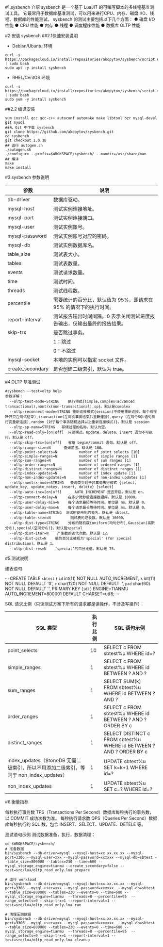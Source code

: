 #1.sysbench 介绍
sysbench 是一个基于 LuaJIT 的可编写脚本的多线程基准测试工具。 它最常用于数据库基准测试，可以用来进行CPU、内存、磁盘 I/O、线程、数据库的性能测试。
sysbench 的测试主要包括以下几个方面：
● 磁盘 I/O 性能
● CPU 性能
● 内存
● 线程
● 调度程序性能
● 数据库 OLTP 性能

#2.安装 sysbench
##2.1快速安装说明
* Debian/Ubuntu 环境

```
curl -s https://packagecloud.io/install/repositories/akopytov/sysbench/script.deb.sh | sudo bash
sudo apt -y install sysbench
```

* RHEL/CentOS 环境

```
curl -s https://packagecloud.io/install/repositories/akopytov/sysbench/script.rpm.sh | sudo bash
sudo yum -y install sysbench
```
##2.2 编译安装

```
yum install gcc gcc-c++ autoconf automake make libtool bzr mysql-devel git mysql
##从 Git 中下载 sysbench
git clone https://github.com/akopytov/sysbench.git
cd sysbench
git checkout 1.0.18
## 运行 autogen.sh
./autogen.sh
./configure --prefix=$WROKSPACE/sysbench/ --mandir=/usr/share/man
## 编译
make
make install
```
#3.sysbench 参数说明

|  参数   | 说明  | 
|  ----  | ----  | 
|db-driver			| 数据库驱动。|
|mysql-host			| 测试实例连接地址。|
|mysql-port			|测试实例连接端口。|
|mysql-user			|测试实例账号。|
|mysql-password		|测试实例账号对应的密码。|
|mysql-db			|测试实例数据库名。|
|table_size			|测试表大小。|
|tables				|测试表数量。|
|events				|测试请求数量。|
|time				|测试时间。|
|threads			|测试线程数。|
|percentile			|需要统计的百分比，默认值为 95%，即请求在 95% 的情况下的执行时间。|
|report-interval	|测试报告输出时间间隔。0 表示关闭测试进度报告输出，仅输出最终的报告结果。|
|skip-trx			|是否跳过事务。|
|					|	1：跳过|
|					|	0：不跳过|
|mysql-socket		|本地的实例可以指定 socket 文件。|
|create_secondary	|是否创建二级索引，默认为 true。                                    |

#4.OLTP 基准测试

```
#sysbench --test=oltp help 
参数详解：
  --oltp-test-mode=STRING    执行模式{simple,complex(advanced transactional),nontrx(non-transactional),sp}。默认是complex
  --oltp-reconnect-mode=STRING 重新连接模式{session(不使用重新连接。每个线程断开只在测试结束),transaction(在每次事务结束后重新连接),query (在每个SQL语句执行完重新连接),random (对于每个事务随机选择以上重新连接模式)}。默认是 session
  --oltp-sp-name=STRING   存储过程的名称。默认为空。
  --oltp-read-only=[on|off]  只读模式。Update，delete，insert 语句不可执行。默认是 off。
  --oltp-skip-trx=[on|off]   省略 begin/commit 语句。默认是 off。
  --oltp-range-size=N      查询范围。默认是 100。
  --oltp-point-selects=N          number of point selects [10]
  --oltp-simple-ranges=N          number of simple ranges [1]
  --oltp-sum-ranges=N             number of sum ranges [1]
  --oltp-order-ranges=N           number of ordered ranges [1]
  --oltp-distinct-ranges=N        number of distinct ranges [1]
  --oltp-index-updates=N          number of index update [1]
  --oltp-non-index-updates=N      number of non-index updates [1]
  --oltp-nontrx-mode=STRING   查询类型对于非事务执行模式 {select, update_key, update_nokey, insert, delete} [select]
  --oltp-auto-inc=[on|off]      AUTO_INCREMENT 是否开启。默认是 on。
  --oltp-connect-delay=N     在多少微秒后连接数据库。默认是 10000。
  --oltp-user-delay-min=N    每个请求最短等待时间。单位是 ms。默认是 0。
  --oltp-user-delay-max=N    每个请求最长等待时间。单位是 ms。默认是 0。
  --oltp-table-name=STRING  测试时使用到的表名。默认是 sbtest。
  --oltp-table-size=N         测试表的记录数。默认是 10000。
  --oltp-dist-type=STRING    分布的随机数{uniform(均匀分布),Gaussian(高斯分布),special(空间分布)}。默认是special
  --oltp-dist-iter=N    产生数的迭代次数。默认是 12。
  --oltp-dist-pct=N    值的百分比被视为'special' (for special distribution)。默认是 1。
  --oltp-dist-res=N    ‘special’的百分比值。默认是 75。
```
#5.测试说明

建表语句

···
CREATE TABLE `sbtest` (
  `id` int(11) NOT NULL AUTO_INCREMENT,
  `k` int(11) NOT NULL DEFAULT '0',
  `c` char(120) NOT NULL DEFAULT '',
  `pad` char(60) NOT NULL DEFAULT '',
  PRIMARY KEY (`id`)
) ENGINE=TIANMU AUTO_INCREMENT=800001 DEFAULT CHARSET=utf8;
···

SQL 请求比例（只读测试方案下所有的请求都是读操作，不涉及写操作）：


|SQL 类型 |执行比例	|SQL 语句示例
|  ----  | ----  | ---- |
|point_selects			|10		|SELECT c FROM sbtest%u WHERE id=?
|simple_ranges			|1		|SELECT c FROM sbtest%u WHERE id BETWEEN ? AND ?
|sum_ranges				|1		|SELECT SUM(k) FROM sbtest%u WHERE id BETWEEN ? AND ?
|order_ranges			|1		|SELECT c FROM sbtest%u WHERE id BETWEEN ? AND ? ORDER BY c
|distinct_ranges			|1		|SELECT DISTINCT c FROM sbtest%u WHERE id BETWEEN ? AND ? ORDER BY c
|index_updates（StoneDB 无需二级索引，所以不用添加二级索引，等同于 non_index_updates）	|1	|UPDATE sbtest%u SET k=k+1 WHERE id=?
|non_index_updates		|1	|UPDATE sbtest%u SET c=? WHERE id=?

#6.衡量指标

每秒执行事务数 TPS（Transactions Per Second）数据库每秒执行的事务数，以 COMMIT 成功次数为准。
每秒执行请求数 QPS（Queries Per Second）数据库每秒执行的 SQL 数，包含 INSERT、SELECT、UPDATE、DETELE 等。

测试语句示例
测试数据准备，执行，数据清理：

```
cd $WROKSPACE/sysbench/
# 准备数据
bin/sysbench --db-driver=mysql --mysql-host=xx.xx.xx.xx --mysql-port=3306 --mysql-user=xxx --mysql-password=xxxxxx --mysql-db=sbtest --table_size=800000 --tables=230 --time=600 --mysql_storage_engine=tianmu --create_secondary=false --test=src/lua/oltp_read_only.lua prepare

# 运行 workload
bin/sysbench --db-driver=mysql --mysql-host=xx.xx.xx.xx --mysql-port=3306 --mysql-user=xxx --mysql-password=xxxxxx  --mysql-db=sbtest --table_size=800000 --tables=230 --events=0 --time=600 --mysql_storage_engine=tianmu  --threads=8 --percentile=95  --range_selects=0 --skip-trx=1 --report-interval=1 --test=src/lua/oltp_read_only.lua run

# 清理压测数据
bin/sysbench --db-driver=mysql --mysql-host=xx.xx.xx.xx --mysql-port=3306 --mysql-user=xxx --mysql-password=xxxxxx  --mysql-db=sbtest --table_size=800000 --tables=230 --events=0 --time=600 --mysql_storage_engine=tianmu  --threads=8 --percentile=95  --range_selects=0 --skip-trx=1 --report-interval=1 --test=src/lua/oltp_read_only.lua cleanup
```



